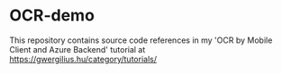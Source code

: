 # OCR-demo
This repository contains source code references in my 'OCR by Mobile Client and Azure Backend' tutorial at https://gwergilius.hu/category/tutorials/
